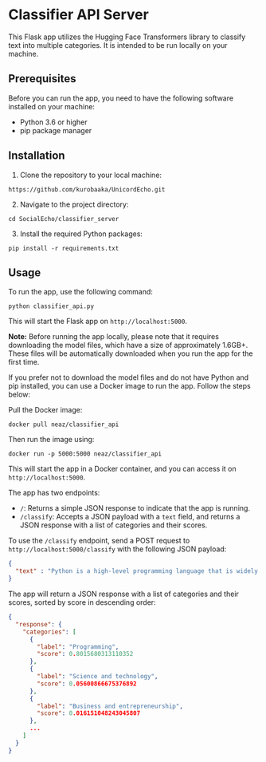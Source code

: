 # Classifier API Server

This Flask app utilizes the Hugging Face Transformers library to classify text into multiple categories. It is intended to be run locally on your machine.

## Prerequisites

Before you can run the app, you need to have the following software installed on your machine:

- Python 3.6 or higher
- pip package manager

## Installation

1. Clone the repository to your local machine:

```
https://github.com/kurobaaka/UnicordEcho.git
```

2. Navigate to the project directory:

```
cd SocialEcho/classifier_server
```

3. Install the required Python packages:

```
pip install -r requirements.txt
```

## Usage

To run the app, use the following command:

```
python classifier_api.py
```

This will start the Flask app on `http://localhost:5000`.

**Note:** Before running the app locally, please note that it requires downloading the model files, which have a size of approximately 1.6GB+. These files will be automatically downloaded when you run the app for the first time.

If you prefer not to download the model files and do not have Python and pip installed, you can use a Docker image to run the app. Follow the steps below:

Pull the Docker image:

```
docker pull neaz/classifier_api
```

Then run the image using:

```
docker run -p 5000:5000 neaz/classifier_api
```

This will start the app in a Docker container, and you can access it on `http://localhost:5000`.

The app has two endpoints:

- `/`: Returns a simple JSON response to indicate that the app is running.
- `/classify`: Accepts a JSON payload with a `text` field, and returns a JSON response with a list of categories and their scores.

To use the `/classify` endpoint, send a POST request to `http://localhost:5000/classify` with the following JSON payload:

```json
{
  "text" : "Python is a high-level programming language that is widely used for web development, scientific computing, data analysis, artificial intelligence, and more."
}
```

The app will return a JSON response with a list of categories and their scores, sorted by score in descending order:

```json
{
  "response": {
    "categories": [
      {
        "label": "Programming",
        "score": 0.8015680313110352
      },
      {
        "label": "Science and technology",
        "score": 0.05600866675376892
      },
      {
        "label": "Business and entrepreneurship",
        "score": 0.016151048243045807
      },
      ...
    ]
  }
}
```